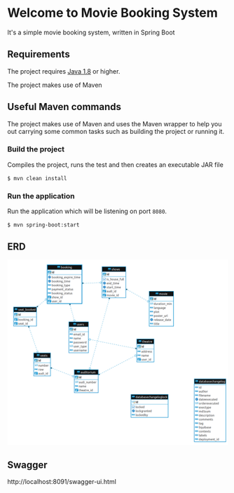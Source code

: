 # Welcome to Movie Booking System

It's a simple movie booking system, written in Spring Boot

## Requirements

The project requires [Java 1.8](http://www.oracle.com/technetwork/java/javase/downloads/jdk8-downloads-2133151.html) or
higher.

The project makes use of Maven 

## Useful Maven commands

The project makes use of Maven and uses the Maven wrapper to help you out carrying some common tasks such as building
the project or running it.


### Build the project

Compiles the project, runs the test and then creates an executable JAR file

```console
$ mvn clean install
```

### Run the application

Run the application which will be listening on port `8080`.

```console
$ mvn spring-boot:start
```

## ERD
![alt text](https://raw.githubusercontent.com/thomsonimjd/moviereservation/master/move_erd.png)

## Swagger
http://localhost:8091/swagger-ui.html
